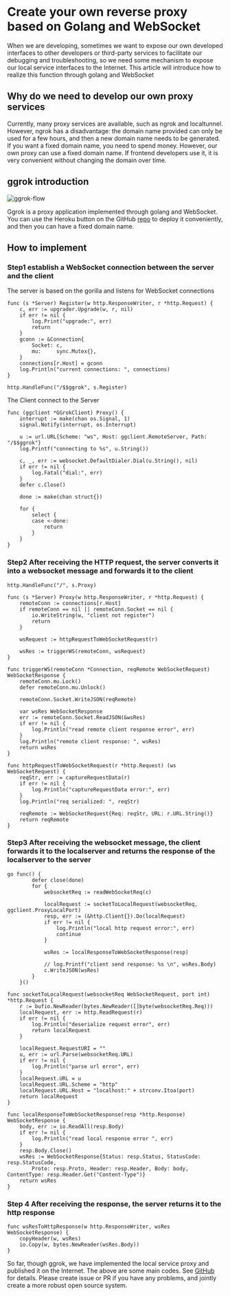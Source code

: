 # Create your own reverse proxy based on Golang and WebSocket

When we are developing, sometimes we want to expose our own developed interfaces to other developers or third-party services to facilitate our debugging and troubleshooting, so we need some mechanism to expose our local service interfaces to the Internet. This article will introduce how to realize this function through golang and WebSocket

## Why do we need to develop our own proxy services

Currently, many proxy services are available, such as ngrok and localtunnel. However, ngrok has a disadvantage: the domain name provided can only be used for a few hours, and then a new domain name needs to be generated. If you want a fixed domain name, you need to spend money. However, our own proxy can use a fixed domain name. If frontend developers use it, it is very convenient without changing the domain over time.

## ggrok introduction

![ggrok-flow](https://github.com/onyas/ggrok/blob/main/docs/flow.jpg?raw=true)

Ggrok is a proxy application implemented through golang and WebSocket. You can use the Heroku button on the GitHub [repo](https://github.com/onyas/ggrok) to deploy it conveniently, and then you can have a fixed domain name.

## How to implement

### Step1 establish a WebSocket connection between the server and the client

The server is based on the gorilla and listens for WebSocket connections

```golang
func (s *Server) Register(w http.ResponseWriter, r *http.Request) {
	c, err := upgrader.Upgrade(w, r, nil)
	if err != nil {
		log.Print("upgrade:", err)
		return
	}
	gconn := &Connection{
		Socket: c,
		mu:     sync.Mutex{},
	}
	connections[r.Host] = gconn
	log.Println("current connections: ", connections)
}

http.HandleFunc("/$$ggrok", s.Register)
```

The Client connect to the Server

```golang
func (ggclient *GGrokClient) Proxy() {
	interrupt := make(chan os.Signal, 1)
	signal.Notify(interrupt, os.Interrupt)

	u := url.URL{Scheme: "ws", Host: ggclient.RemoteServer, Path: "/$$ggrok"}
	log.Printf("connecting to %s", u.String())

	c, _, err := websocket.DefaultDialer.Dial(u.String(), nil)
	if err != nil {
		log.Fatal("dial:", err)
	}
	defer c.Close()

	done := make(chan struct{})

	for {
		select {
		case <-done:
			return
		}
	}
}
```

### Step2 After receiving the HTTP request, the server converts it into a websocket message and forwards it to the client


```golang
http.HandleFunc("/", s.Proxy)

func (s *Server) Proxy(w http.ResponseWriter, r *http.Request) {
	remoteConn := connections[r.Host]
	if remoteConn == nil || remoteConn.Socket == nil {
		io.WriteString(w, "client not register")
		return
	}

	wsRequest := httpRequestToWebSocketRequest(r)

	wsRes := triggerWS(remoteConn, wsRequest)
}

func triggerWS(remoteConn *Connection, reqRemote WebSocketRequest) WebSocketResponse {
	remoteConn.mu.Lock()
	defer remoteConn.mu.Unlock()

	remoteConn.Socket.WriteJSON(reqRemote)

	var wsRes WebSocketResponse
	err := remoteConn.Socket.ReadJSON(&wsRes)
	if err != nil {
		log.Println("read remote client response error", err)
	}
	log.Println("remote client response: ", wsRes)
	return wsRes
}

func httpRequestToWebSocketRequest(r *http.Request) (ws WebSocketRequest) {
	reqStr, err := captureRequestData(r)
	if err != nil {
		log.Println("captureRequestData error:", err)
	}
	log.Println("req serialized: ", reqStr)

	reqRemote := WebSocketRequest{Req: reqStr, URL: r.URL.String()}
	return reqRemote
}
```

### Step3 After receiving the websocket message, the client forwards it to the localserver and returns the response of the localserver to the server

```golang
go func() {
		defer close(done)
		for {
			websocketReq := readWebSocketReq(c)

			localRequest := socketToLocalRequest(websocketReq, ggclient.ProxyLocalPort)
			resp, err := (&http.Client{}).Do(localRequest)
			if err != nil {
				log.Println("local http request error:", err)
				continue
			}

			wsRes := localResponseToWebSocketResponse(resp)

			// log.Printf("client send response: %s \n", wsRes.Body)
			c.WriteJSON(wsRes)
		}
	}()

func socketToLocalRequest(websocketReq WebSocketRequest, port int) *http.Request {
	r := bufio.NewReader(bytes.NewReader([]byte(websocketReq.Req)))
	localRequest, err := http.ReadRequest(r)
	if err != nil {
		log.Println("deserialize request error", err)
		return localRequest
	}

	localRequest.RequestURI = ""
	u, err := url.Parse(websocketReq.URL)
	if err != nil {
		log.Println("parse url error", err)
	}
	localRequest.URL = u
	localRequest.URL.Scheme = "http"
	localRequest.URL.Host = "localhost:" + strconv.Itoa(port)
	return localRequest
}

func localResponseToWebSocketResponse(resp *http.Response) WebSocketResponse {
	body, err := io.ReadAll(resp.Body)
	if err != nil {
		log.Println("read local response error ", err)
	}
	resp.Body.Close()
	wsRes := WebSocketResponse{Status: resp.Status, StatusCode: resp.StatusCode,
		Proto: resp.Proto, Header: resp.Header, Body: body, ContentType: resp.Header.Get("Content-Type")}
	return wsRes
}
```

### Step 4 After receiving the response, the server returns it to the http response

```golang
func wsResToHttpResponse(w http.ResponseWriter, wsRes WebSocketResponse) {
	copyHeader(w, wsRes)
	io.Copy(w, bytes.NewReader(wsRes.Body))
}
```

So far, though ggrok, we have implemented the local service proxy and published it on the Internet. The above are some main codes. See [GitHub](https://github.com/onyas/ggrok) for details. Please create issue or PR if you have any problems, and jointly create a more robust open source system.